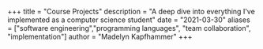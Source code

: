 +++
title = "Course Projects"
description = "A deep dive into everything I've implemented as a computer science student"
date = "2021-03-30"
aliases = ["software engineering","programming languages", "team collaboration", "implementation"]
author = "Madelyn Kapfhammer"
+++